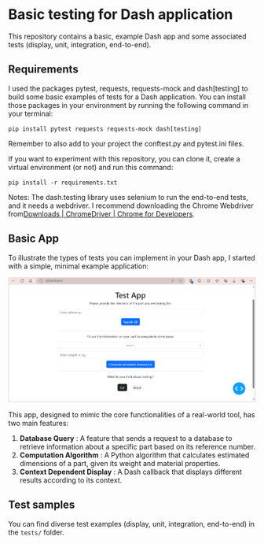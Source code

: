 # Basic testing for Dash application

This repository contains a basic, example Dash app and some associated tests (display, unit, integration, end-to-end).

## Requirements

I used the packages pytest, requests, requests-mock and dash[testing] to build some basic examples of tests for a Dash application. You can install those packages in your environment by running the following command in your terminal:

```
pip install pytest requests requests-mock dash[testing]
```

Remember to also add to your project the conftest.py and pytest.ini files.

If you want to experiment with this repository, you can clone it, create a virtual environment (or not) and run this command:

```
pip install -r requirements.txt
```

Notes:
The dash.testing library uses selenium to run the end-to-end tests, and it needs a webdriver. I recommend downloading the Chrome Webdriver from[Downloads  |  ChromeDriver  |  Chrome for Developers](https://developer.chrome.com/docs/chromedriver/downloads).

## Basic App

To illustrate the types of tests you can implement in your Dash app, I started with a simple, minimal example application:

![1728889080003](image/README/1728889080003.png)

This app, designed to mimic the core functionalities of a real-world tool, has two main features:

1. **Database Query** : A feature that sends a request to a database to retrieve information about a specific part based on its reference number.
2. **Computation Algorithm** : A Python algorithm that calculates estimated dimensions of a part, given its weight and material properties.
3. **Context Dependent Display** : A Dash callback that displays different results according to its context.

## Test samples

You can find diverse test examples (display, unit, integration, end-to-end) in the `tests/` folder.

